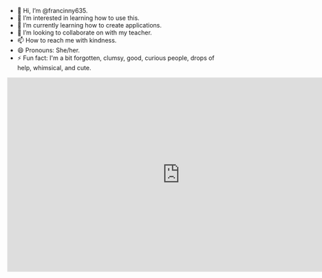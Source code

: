 - 👋 Hi, I’m @francinny635.
- 👀 I’m interested in learning how to use this.
- 🌱 I’m currently learning how to create applications.
- 💞️ I’m looking to collaborate on with my teacher.
- 📫 How to reach me with kindness.
- 😄 Pronouns: She/her.
- ⚡ Fun fact: I'm a bit forgotten, clumsy, good, curious people, drops of help, whimsical, and cute.
<iframe style="border: 1px solid rgba(0, 0, 0, 0.1);" width="800" height="450" src="https://www.figma.com/embed?embed_host=share&url=https%3A%2F%2Fwww.figma.com%2Ffile%2ForfNhTEPyecsHqFXYOsaWK%2FMimos-da-fran-!%3Ftype%3Ddesign%26node-id%3D0%253A1%26mode%3Ddesign%26t%3D5MNXgLlEmqI48Smi-1" allowfullscreen></iframe>
<!---
francinny635/francinny635 is a ✨ special ✨ repository because its `README.md` (this file) appears on your GitHub profile.
You can click the Preview link to take a look at your changes.
--->
